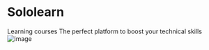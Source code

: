 # Sololearn
Learning courses
The perfect platform to boost your technical skills
![image](https://github.com/kmilliner/Sololearn/assets/11633415/a3132b81-0780-4480-9ff8-20306d2c517f)
